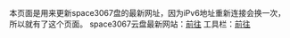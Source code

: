 本页面是用来更新space3067盘的最新网址，因为iPv6地址重新连接会换一次，所以就有了这个页面。
space3067云盘最新网站：<a href="http://[2409:8a50:1023:b24:ac39:7a3e:c547:6ea6]/">前往</a>
工具栏：<a href="http://[2409:8a50:1023:b24:ac39:7a3e:c547:6ea6]/">前往</a>
